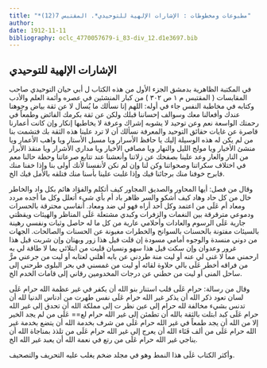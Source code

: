```yaml
---
title: "*مطبوعات ومخطوطات : الإشارات الإلهية للتوحيدي*. المقتبس 7(12)"
author: 
date: 1912-11-11
bibliography: oclc_4770057679-i_83-div_12.d1e3697.bib
---
```




##  الإشارات الإلهية للتوحيدي 


 في  المكتبة الظاهرية  بدمشق الجزء الأول من هذه الكتاب ل  أبي حيان التوحيدي  صاحب المقابسات (  المقتبس  م  ١  ص  ٣٠٢  ) من كبار المنشئين في عصره وأئمة العلم والأدب وكتابه في مخاطبة النفس جاء في أوله: اللهم إنا نسألك ما يُسأل لا عن ثقة بياض وجوهنا عندك وأفعالنا معك وسوالف إحساننا قبلك ولكن عن ثقة بكرمك الفائض وطمعاً في رحمتك الواسعة نعم وعن توحيد لا يشوبه إشراك وعرفة لا يخاطبها إنكار وإن كانت أعمارنا قاصرة عن غايات حقائق التوحيد والمعرفة نسألك أن لا ترد علينا هذه الثقة بك فتشمت بنا من لم يكن له هذه الوسيلة إليك يا حافظ الأسرار ويا مسبل الأستار ويا واهب الأعمار ويا منشئ الأخيار ويا مولج الليل والنهار ويا مصافي الأخيار ويا مداري الأشرار ويا منقذ الأبرار من النار والعار وعد علينا بصفحك عن زلاتنا وأنعشنا عند تتابع صرعاتنا وحطة حالنا معم في اختلاف سكراتنا وصحواتنا وكن لنا وإن لم نكن لأنفسنا لأنك أولى بنا وإذا خفنا منك فابرح خوفنا منك برجائنا فيك وإذا غلبت علينا بأسنا منك فتلقه بالأمل فيك الخ. 

 وقال من فصل: أيها المحاور والصديق المجاور كيف أتكلم والفؤاد هائم بكل واد والخاطر خال من كل حاد وهاد كيف أشكو والسر ظاهر باد أم بأي شيء أتعلل وكل ما أجده مردد ومعاد أم عَلَى من اعتمد وكل  أحد  أراه فهو لي ضد ومعاد. أنفاسي محترقة بالحسرات ودموعي مترقرقة بين النغمات والزفرات وكبدي مشتعلة عَلَى المناظر والهيئات ويقظتي جارية عَلَى الرسوم والعادات وأحلامي عارية من كل ما له حاصل وثبات ونفسي رهينة بالسيئات مفتونة بالحسنات بالسوانح والخطرات مغبونة عن الحسنات والصالحات. الجهات من دوني منسدة والوجوه أمامي مسودة إن قلت قيل هذا زور وبهتان وإن شربت قيل هذا غرور وعدوان وإن سكت قيل هذا سهو ونسيان قليت من ابتلائي بما لا طاقة لي به ارحمني مما لا غنى لي عنه أو ليت منة طردني عن بابه أهلني لعتابه أو ليت من جرعني مرًّ من فراقه أخطر عَلَى بالي حلاوة لقائه أو ليت من غمسني في بحر البلوى طرحني إلى ساحل المنى أو ليت من حطني عن درجات المخدومين رقاني إلى قامات الخدم الخ. 

 وقال من رسالة: حرام عَلَى قلب استنار بنو الله أن يكفر في غير عظمة الله حرام عَلَى   لسان تعود ذكر الله أن يذكر غير الله حرام عَلَى نفس طهرت من أدناس الدنيا لله أن تدنس بشيء مخالفة لله حرام إلى عين نظر ت إلى مملكة الله أن تحدق إلى غير الله حرام عَلَى كبد ابتلت بالثقة بالله أن تطمئن إلى غير الله حرام لع== عَلَى من لم يجد الخير إلا من الله أن يجد طمعاً في غير الله حرام عَلَى من شرف بخدمة الله أن يتضع بخدمة غير الله حرام عَلَى من  ألف  فَنَاء الله أن يعرج إلى غير الله حرام عَلَى من تلذذ بمناجاة الله أن يناجي غير الله حرام عَلَى من رتع في نعمة الله أن يعبد غير الله الخ. 

 وأكثر الكتاب عَلَى هذا النمط وهو في مجلد ضخم يغلب عليه التحريف والتصحيف. 
